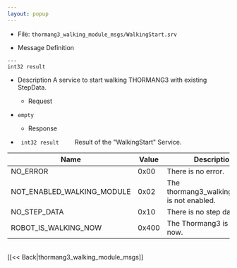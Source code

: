 ```yaml
---
layout: popup
---
```


- File: `thormang3_walking_module_msgs/WalkingStart.srv`

- Message Definition
 ```
 ---
 int32 result
 ```

- Description
A service to start walking THORMANG3 with existing StepData.

  - Request
* `empty`

  - Response
* ` int32 result`
&emsp;&emsp; Result of the "WalkingStart" Service.

| Name                       | Value | Description                                  |
|----------------------------|-------|----------------------------------------------|
| NO_ERROR                   | 0x00  | There is no error.                           |
| NOT_ENABLED_WALKING_MODULE | 0x02  | The thormang3_walking_module is not enabled. |
| NO_STEP_DATA               | 0x10  | There is no step data.                       |
| ROBOT_IS_WALKING_NOW       | 0x400 | The Thormang3 is walking now.                |

<br>
[[&lt;&lt; Back|thormang3_walking_module_msgs]]
